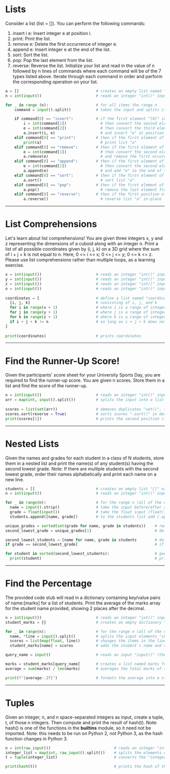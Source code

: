 # Lists
Consider a list (list = []). You can perform the following commands:
  1. insert i e: Insert integer e at position i.
  2. print: Print the list.
  3. remove e: Delete the first occurrence of integer e.
  4. append e: Insert integer e at the end of the list.
  5. sort: Sort the list.
  6. pop: Pop the last element from the list.
  7. reverse: Reverse the list.
Initialize your list and read in the value of n followed by n lines of commands where each command will be of the 7 types listed above. 
Iterate through each command in order and perform the corresponding operation on your list.

```python 3
a = []                                  # creates an empty list named "a"
n = int(input())                        # reads an integer "int()" inputs "input()" and stores it as n

for _ in range (n):                     # for all items the range n
    command = input().split()           # takes the input and splits its elements "input().split()" and names it "command"

    if command[0] == "insert":          # if the first element "[0]" in command is like "==" the string "insert":
        i = int(command[1])               # then convert the second element into an integer "int(command[1])" and store it as "i"
        e = int(command[2])               # then convert the third element into an integer "int(command[2])" and store it as "e"
        a.insert(i, e)                    # and insert "e" at position "i" in list "a"
    elif command[0] == "print":         # then if the first element of command is like "print" then:
        print(a)                          # print list "a"
    elif command[0] == "remove":        # then if the first element of command is like "remove":
        e = int(command[1])               # then convert the second element into an integer "int(command[1])" and store it as "e"
        a.remove(e)                       # and remove the first occurence of "e" from list "a"
    elif command[0] == "append":        # then if the first element of command is like "append" then:
        e = int(command[1])               # then convert the second element into an integer "int(command[1])" and store it as "e"
        a.append(e)                       # and add "e" to the end of the list "a"
    elif command[0] == "sort":          # then if the first element of command is like "sort" then:
        a.sort()                          # sort list "a"
    elif command[0] == "pop":           # then if the first element of command is like "pop" then:
        a.pop()                           # remove the last element from the list "a"
    elif command[0] == "reverse":       # then if the first position of command is like "reverse" then:
        a.reverse()                       # reverse list "a" in-place
```

---
# List Comprehensions
Let's learn about list comprehensions! You are given three integers x, y and z representing the dimensions of a cuboid along with an integer n. 
Print a list of all possible coordinates given by (i, j, k) on a 3D grid where the sum of i + j + k is not equal to n. 
Here, 0 <= i <= x; 0 <= j <= y; 0 <= k <= z. Please use list comprehensions rather than multiple loops, as a learning exercise.

```python 3
x = int(input())                        # reads an integer "int()" input "input()" (a number in this case) and stores it as x
y = int(input())                        # reads an integer "int()" input "input()" (a number in this case) and stores it as y
z = int(input())                        # reads an integer "int()" input "input()" (a number in this case) and stores it as z
n = int(input())                        # reads an integer "int()" input "input()" (a number in this case) and stores it as n
          
coordinates = [                         # define a list named "coordinates" as:
  [i, j, k]                             # consisting of i, j, and k
  for i in range(x + 1)                 # where i is a range of integers defined as 0 to x (x + 1 is needed to include x)
  for j in range(y + 1)                 # where j is a range of integers defined as 0 to y (y + 1 is needed to include y)
  for k in range(z + 1)                 # where k is a range of integers defined as 0 to z (z + 1 is needed to include z)
  if i + j + k != n                     # so long as i + j + k does not equal (!=) n
]
    
print(coordinates)                      # prints coordinates
```

---
# Find the Runner-Up Score!
Given the participants' score sheet for your University Sports Day, you are required to find the runner-up score. 
You are given n scores. Store them in a list and find the score of the runner-up.

```python 3
n = int(input())                        # reads an integer "int()" input "input()" (the participant's scores in this case) and stores it as n
arr = map(int, input().split())         # splits the input into a list of strings "input().split()", converts each element of the input into an integer "map(int, " and stores them in a map object (iterator) "arr ="
    
scores = list(set(arr))                 # demoves duplicates "set()", turns the map object into a list "list()", and defines that list as "scores"
scores.sort(reverse = True)             # sorts scores ".sort()" in descending order "reverse = True"
print(scores[1])                        # prints the second position (i.e. index) "[1]" in scores.
```

---
# Nested Lists
Given the names and grades for each student in a class of N students, store them in a nested list and print the name(s) of any student(s) having the second lowest grade.
Note: If there are multiple students with the second lowest grade, order their names alphabetically and print each name on a new line.

```python 3
students = []                           # creates an empty list "[]" named "students"
n = int(input())                        # reads an integer "int()" input "input()" (a bunch of name, grade pairs) and stores it as n

for _ in range(n):                      # for the range n (all of the names and grades):
  name = input().strip()                # take the input before/after a space (.strip) and create a variable of that input called "name"
  grade = float(input())                # take the float input (float(input()) and create a variable of that input called "grade"
  students.append([name, grade])        # to the students list add (.append) two lists: "name" and "grade"

unique_grades = sorted(set(grade for name, grade in students))    # removes the duplicate "set()" grades "grade" for each of the pairs in the lsit "for name, grade in students", creates a new sorted list and names it "unique_grades = sorted()"
second_lowest_grade = unique_grades[1]                            # defines a new variable "second_lowest_grade" as the second position "[1]" in the list "unique_grades"

second_lowest_students = [name for name, grade in students        # defines a new list "second_lowest_students = " as the name "name for name, grade" in the list "in students",
if grade == second_lowest_grade]                                  # if their grade is equal to the variable second_lowest_grade. 

for student in sorted(second_lowest_students):                    # goes through the alphabetically ordered list "sorted(second_lowest_students)" and:
  print(student)                                                  # prints the list student
```

---
# Find the Percentage
The provided code stub will read in a dictionary containing key/value pairs of name:[marks] for a list of students. 
Print the average of the marks array for the student name provided, showing 2 places after the decimal.

```python 3
n = int(input())                        # reads an integer "int()" input "input()" (a bunch of name, grade pairs) and stores it as n
student_marks = {}                      # creates an empty dictionary "{}" called "student_marks"

for _ in range(n):                      # for the range n (all of the names and grades): 
  name, *line = input().split()         # splits the input elements "input().split()" and create two lists of that input called "name" and "line"
  scores = list(map(float, line))       # changes the items in the line list to floats "map(float, line)" and creates a list of that called scores "scores = list()"
  student_marks[name] = scores          # adds the student's name and corresponding scores to the "student_marks" dictionary

query_name = input()                    # reads an input "input()" (the name of the student we are querying in this case) and stores it as query_name

marks = student_marks[query_name]       # creates a list named marks for the queried student
average = sum(marks) / len(marks)       # averages the total marks of the student

print(f"{average:.2f}")                 # formats the average into a string with (f"{average:), as a floating-point number with 2 decimal places (.2f}"), and prints.
```

---
# Tuples
Given an integer, n, and n space-separated integers as input, create a tuple, t, of those n integers. Then compute and print the result of hash(t).
Note: hash() is one of the functions in the __builtins__ module, so it need not be imported.
Note: this needs to be run on Python 2, not Python 3, as the hash function changes in Python 3. 

```python 3
n = int(raw_input())                            # reads an integer "int()" from the input "raw_input()" and stores it as "n".
integer_list = map(int, raw_input().split())    # splits the elements of the input string by spaces "raw_input().split()", converts the elements to integers "map(int, ... )", and stores it as "integer_list"
t = tuple(integer_list)                         # converts the "integer_list" to a tuple and stores it as "t"

print(hash(t))                                  # prints the hash of the tuple "t"
```